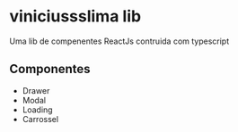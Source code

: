 # viniciussslima lib

Uma lib de compenentes ReactJs contruida com typescript

## Componentes

- Drawer
- Modal
- Loading
- Carrossel
